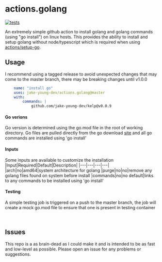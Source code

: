 # actions.golang
[![tests](https://github.com/jake-young-dev/actions.golang/actions/workflows/test.yaml/badge.svg?branch=master)](https://github.com/jake-young-dev/actions.golang/actions/workflows/test.yaml)

An extremely simple github action to install golang and golang commands (using "go install") on linux hosts. This provides the ability to install and setup golang without node/typescript which is required when using [actions/setup-go](https://github.com/actions/setup-go). 


## Usage
I recommend using a tagged release to avoid unexpected changes that may come to the master branch, there may be breaking changes until v1.0.0
```yaml
    name: "install go"
    uses: jake-young-dev/actions.golang@master
    with:
        commands: |
            github.com/jake-young-dev/kelp@v0.0.9
```

#### Go verions
Go version is determined using the go.mod file in the root of working directory. Go files are pulled directly from the go download [site](https://go.dev/dl/) and all go commands are installed using 'go install'
#### Inputs
Some inputs are available to customize the installation
|Input|Required|Default|Description|
|---|---|---|---|
|arch|no|amd64|system architecture for golang
|purge|no|no|remove any golang files found on system before install
|commands|no|no default|links to any commands to be installed using 'go install'
#### Testing
A simple testing job is triggered on a push to the master branch, the job will create a mock go.mod file to ensure that one is present in testing container

<br />

## Issues
This repo is a as brain-dead as I could make it and is intended to be as fast and low-level as possible. Please open an issue for any problems or suggestions.
